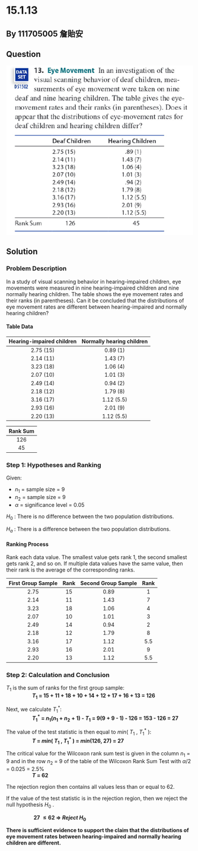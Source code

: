 # 15.1.13

## By 111705005 詹貽安

## Question
![image](https://github.com/HWTeng-Course/202402-Statistics/blob/main/Images/15.1.13(1).png)

## Solution

### Problem Description
In a study of visual scanning behavior in hearing-impaired children, eye movements were measured in nine hearing-impaired children and nine normally hearing children. The table shows the eye movement rates and their ranks (in parentheses). Can it be concluded that the distributions of eye movement rates are different between hearing-impaired and normally hearing children?

#### Table Data
| Hearing-impaired children | Normally hearing children |
|:-------------------------:|:-------------------------:|
| 2.75 (15)                 | 0.89 (1)                  |
| 2.14 (11)                 | 1.43 (7)                  |
| 3.23 (18)                 | 1.06 (4)                  |
| 2.07 (10)                 | 1.01 (3)                  |
| 2.49 (14)                 | 0.94 (2)                  |
| 2.18 (12)                 | 1.79 (8)                  |
| 3.16 (17)                 | 1.12 (5.5)                |
| 2.93 (16)                 | 2.01 (9)                  |
| 2.20 (13)                 | 1.12 (5.5)                |

| Rank Sum |
|:--------:|
| 126      |
| 45       |

### Step 1: Hypotheses and Ranking
Given:
-  $n_1$ = sample size = 9
-  $n_2$ = sample size = 9
- $\alpha$ = significance level = 0.05

$H_0$ : There is no difference between the two population distributions.

$H_a$ : There is a difference between the two population distributions.

#### Ranking Process
Rank each data value. The smallest value gets rank 1, the second smallest gets rank 2, and so on. If multiple data values have the same value, then their rank is the average of the corresponding ranks.

| First Group Sample | Rank | Second Group Sample | Rank |
|:------------------:|:----:|:-------------------:|:----:|
| 2.75               | 15   | 0.89                | 1    |
| 2.14               | 11   | 1.43                | 7    |
| 3.23               | 18   | 1.06                | 4    |
| 2.07               | 10   | 1.01                | 3    |
| 2.49               | 14   | 0.94                | 2    |
| 2.18               | 12   | 1.79                | 8    |
| 3.16               | 17   | 1.12                | 5.5  |
| 2.93               | 16   | 2.01                | 9    |
| 2.20               | 13   | 1.12                | 5.5  |

### Step 2: Calculation and Conclusion
$T_1$ is the sum of ranks for the first group sample:  
&emsp;&emsp;&emsp;&emsp;&emsp;**$T_1$ = 15 + 11 + 18 + 10 + 14 + 12 + 17 + 16 + 13 = 126**  

Next, we calculate $T_1^{\ast}$:  
&emsp;&emsp;&emsp;&emsp;&emsp;**$T_1^{\ast}$ = $n_1 (n_1 + n_2 + 1)$ - $T_1$ = 9(9 + 9 - 1) - 126 = 153 - 126 = 27**  

The value of the test statistic is then equal to $min$( $T_1$ , $T_1^{\ast}$ ):  
&emsp;&emsp;&emsp;&emsp;&emsp;**$T$ = $min$( $T_1$ , $T_1^{\ast}$ ) = $min$(126, 27) = 27**  

The critical value for the Wilcoxon rank sum test is given in the column $n_1$ = 9 and in the row $n_2$ = 9 of the table of the Wilcoxon Rank Sum Test with $\alpha$/2 = 0.025 = 2.5%  
&emsp;&emsp;&emsp;&emsp;&emsp;**$T$ = 62**  

The rejection region then contains all values less than or equal to 62.  

If the value of the test statistic is in the rejection region, then we reject the null hypothesis $H_0$ .  

&emsp;&emsp;&emsp;&emsp;&emsp; **27 $\leq 62$  $\Longrightarrow$  $Reject$ $H_0$**

**There is sufficient evidence to support the claim that the distributions of eye movement rates between hearing-impaired and normally hearing children are different.**
